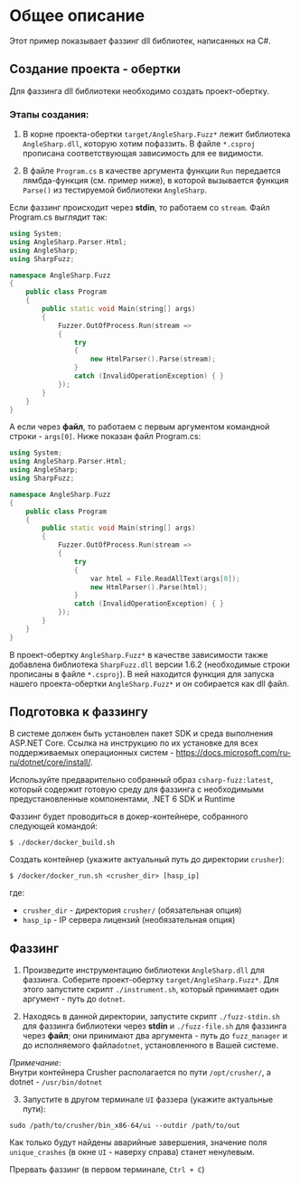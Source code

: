 # Общее описание

Этот пример показывает фаззинг dll библиотек, написанных на C#.

## Создание проекта - обертки

Для фаззинга dll библиотеки необходимо создать проект-обертку.

### Этапы создания:
1. В корне проекта-обертки `target/AngleSharp.Fuzz*` лежит библиотека `AngleSharp.dll`, которую хотим пофаззить. В файле `*.csproj` прописана соответствующая зависимость для ее видимости.

2. В файле `Program.cs` в качестве аргумента функции `Run` передается лямбда-функция (см. пример ниже), в которой вызывается функция `Parse()` из тестируемой библиотеки `AngleSharp`.


Если фаззинг происходит через **stdin**, то работаем со `stream`. Файл Program.cs выглядит так:

```c++
using System;
using AngleSharp.Parser.Html;
using AngleSharp;
using SharpFuzz;

namespace AngleSharp.Fuzz
{
	public class Program
	{
		public static void Main(string[] args)
		{
			Fuzzer.OutOfProcess.Run(stream =>
			{
				try
				{
					new HtmlParser().Parse(stream);	
				}
				catch (InvalidOperationException) { }
			});
		}
	}
}

```

А если через **файл**, то работаем с первым аргументом командной строки - `args[0]`. Ниже показан файл Program.cs:

```c++
using System;
using AngleSharp.Parser.Html;
using AngleSharp;
using SharpFuzz;

namespace AngleSharp.Fuzz
{
	public class Program
	{
		public static void Main(string[] args)
		{
			Fuzzer.OutOfProcess.Run(stream =>
			{
				try
				{
					var html = File.ReadAllText(args[0]);
					new HtmlParser().Parse(html);
				}
				catch (InvalidOperationException) { }
			});
		}
	}
}

```


В проект-обертку `AngleSharp.Fuzz*` в качестве зависимости также добавлена библиотека `SharpFuzz.dll` версии 1.6.2 (необходимые строки прописаны в файле `*.csproj`). В ней находится функция для запуска нашего проекта-обертки `AngleSharp.Fuzz*` и он собирается как dll файл.

## Подготовка к фаззингу

В системе должен быть установлен пакет SDK и среда выполнения ASP.NET Core. Ссылка на инструкцию по их установке для
всех поддерживаемых операционных систем - https://docs.microsoft.com/ru-ru/dotnet/core/install/.

Используйте предварительно собранный образ `csharp-fuzz:latest`, который содержит готовую среду для фаззинга с необходимыми предустановленные компонентами, .NET 6 SDK и Runtime

Фаззинг будет проводиться в докер-контейнере, собранного следующей командой:
```shell
$ ./docker/docker_build.sh
```

Создать контейнер (укажите актуальный путь до директории `crusher`):
```shell
$ /docker/docker_run.sh <crusher_dir> [hasp_ip]
```
где:
- `crusher_dir` - директория `crusher/` (обязательная опция)
- `hasp_ip` - IP сервера лицензий (необязательная опция)

## Фаззинг

1. Произведите инструментацию библиотеки `AngleSharp.dll` для фаззинга. Соберите проект-обертку `target/AngleSharp.Fuzz*`. Для этого запустите скрипт `./instrument.sh`, который принимает один аргумент - путь до `dotnet`.

2. Находясь в данной директории, запустите скрипт `./fuzz-stdin.sh` для фаззинга библиотеки через **stdin** и `./fuzz-file.sh` для фаззинга через **файл**;
они принимают два аргумента - путь до `fuzz_manager` и до исполняемого файла`dotnet`, установленного в Вашей системе. 

*Примечание*:  
Внутри контейнера Crusher располагается по пути `/opt/crusher/`, а dotnet - `/usr/bin/dotnet`

3. Запустите в другом терминале `UI` фаззера (укажите актуальные пути):

```shell
sudo /path/to/crusher/bin_x86-64/ui --outdir /path/to/out
```

Как только будут найдены аварийные завершения, значение поля `unique_crashes` (в окне `UI` - наверху справа) станет ненулевым.

Прервать фаззинг (в первом терминале, `Ctrl + С`)
